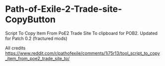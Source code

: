 # Path-of-Exile-2-Trade-site-CopyButton
Script To Copy Item From PoE2 Trade Site To clipboard for POB2. Updated for Patch 0.2 (fractured mods)

All credits https://www.reddit.com/r/pathofexile/comments/1i75r13/tool_script_to_copy_item_from_poe2_trade_site_to/
